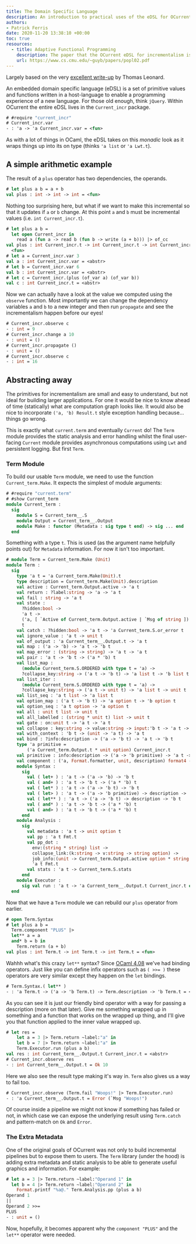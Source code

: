 ```yaml
---
title: The Domain Specific Language
description: An introduction to practical uses of the eDSL for OCurrent
authors:
- Patrick Ferris
date: 2020-11-20 13:38:10 +00:00
toc: true
resources: 
  - title: Adaptive Functional Programming
    description: The paper that the OCurrent eDSL for incrementalism is based on 
    url: https://www.cs.cmu.edu/~guyb/papers/popl02.pdf
---
```


Largely based on the very [excellent write-up](https://github.com/ocurrent/ocurrent/wiki/Internals) by Thomas Leonard.

An embedded domain specific language (eDSL) is a set of primitive values and functions written in a host-language to enable a programming experience of a new language. For those old enough, think `jQuery`. Within OCurrent the entire eDSL lives in the `Current_incr` package.

```ocaml env=ocurrent
# #require "current_incr"
# Current_incr.var
- : 'a -> 'a Current_incr.var = <fun>
```

As with a lot of things in OCaml, the eDSL takes on this *monadic* look as it wraps things up into its on type (thinks `'a list` or `'a Lwt.t`). 

## A simple arithmetic example 

The result of a `plus` operator has two dependencies, the operands. 

```ocaml env=ocurrent
# let plus a b = a + b 
val plus : int -> int -> int = <fun>
```

Nothing too surprising here, but what if we want to make this incremental so that it updates if `a` or `b` change. At this point `a` and `b` must be incremental values (i.e. `int Current_incr.t`).

```ocaml env=ocurrent
# let plus a b = 
  let open Current_incr in 
    read a (fun a -> read b (fun b -> write (a + b))) |> of_cc 
val plus : int Current_incr.t -> int Current_incr.t -> int Current_incr.t =
  <fun>
# let a = Current_incr.var 3
val a : int Current_incr.var = <abstr>
# let b = Current_incr.var 6
val b : int Current_incr.var = <abstr>
# let c = Current_incr.(plus (of_var a) (of_var b)) 
val c : int Current_incr.t = <abstr>
```

Now we can actually have a look at the value we computed using the `observe` function. Most importantly we can change the dependency variables `a` and `b` to a new integer and then run `propagate` and see the incrementalism happen before our eyes! 

```ocaml env=ocurrent
# Current_incr.observe c 
- : int = 9
# Current_incr.change a 10 
- : unit = ()
# Current_incr.propagate ()
- : unit = ()
# Current_incr.observe c 
- : int = 16
```

## Abstracting away 

The primitives for incrementalism are small and easy to understand, but not ideal for building larger applications. For one it would be nice to know ahead of time (statically) what are computation graph looks like. It would also be nice to incorporate `('a, 'b) Result.t` style exception handling because... things go wrong. 

This is exactly what `current.term` and eventually `Current` do! The `Term` module provides the static analysis and error handling whilst the final user-facing `Current` module provides asynchronous computations using `Lwt` and persistent logging. But first `Term`.

### Term Module

To build our usable `Term` module, we need to use the function `Current_term.Make`. It expects the simplest of module arguments: 

```ocaml env=term
# #require "current.term"
# #show Current_term
module Current_term :
  sig
    module S = Current_term__.S
    module Output = Current_term__.Output
    module Make : functor (Metadata : sig type t end) -> sig ... end
  end
```

Something with a type `t`. This is used (as the argument name helpfully points out) for `Metadata` information. For now it isn't too important. 

```ocaml env=term
# module Term = Current_term.Make (Unit)
module Term :
  sig
    type 'a t = 'a Current_term.Make(Unit).t
    type description = Current_term.Make(Unit).description
    val active : Current_term.Output.active -> 'a t
    val return : ?label:string -> 'a -> 'a t
    val fail : string -> 'a t
    val state :
      ?hidden:bool ->
      'a t ->
      ('a, [ `Active of Current_term.Output.active | `Msg of string ]) result
      t
    val catch : ?hidden:bool -> 'a t -> 'a Current_term.S.or_error t
    val ignore_value : 'a t -> unit t
    val of_output : 'a Current_term__.Output.t -> 'a t
    val map : ('a -> 'b) -> 'a t -> 'b t
    val map_error : (string -> string) -> 'a t -> 'a t
    val pair : 'a t -> 'b t -> ('a * 'b) t
    val list_map :
      (module Current_term.S.ORDERED with type t = 'a) ->
      ?collapse_key:string -> ('a t -> 'b t) -> 'a list t -> 'b list t
    val list_iter :
      (module Current_term.S.ORDERED with type t = 'a) ->
      ?collapse_key:string -> ('a t -> unit t) -> 'a list t -> unit t
    val list_seq : 'a t list -> 'a list t
    val option_map : ('a t -> 'b t) -> 'a option t -> 'b option t
    val option_seq : 'a t option -> 'a option t
    val all : unit t list -> unit t
    val all_labelled : (string * unit t) list -> unit t
    val gate : on:unit t -> 'a t -> 'a t
    val collapse : key:string -> value:string -> input:'b t -> 'a t -> 'a t
    val with_context : 'b t -> (unit -> 'a t) -> 'a t
    val bind : ?info:description -> ('a -> 'b t) -> 'a t -> 'b t
    type 'a primitive =
        ('a Current_term.Output.t * unit option) Current_incr.t
    val primitive : info:description -> ('a -> 'b primitive) -> 'a t -> 'b t
    val component : ('a, Format.formatter, unit, description) format4 -> 'a
    module Syntax :
      sig
        val ( let+ ) : 'a t -> ('a -> 'b) -> 'b t
        val ( and+ ) : 'a t -> 'b t -> ('a * 'b) t
        val ( let* ) : 'a t -> ('a -> 'b t) -> 'b t
        val ( let> ) : 'a t -> ('a -> 'b primitive) -> description -> 'b t
        val ( let** ) : 'a t -> ('a -> 'b t) -> description -> 'b t
        val ( and* ) : 'a t -> 'b t -> ('a * 'b) t
        val ( and> ) : 'a t -> 'b t -> ('a * 'b) t
      end
    module Analysis :
      sig
        val metadata : 'a t -> unit option t
        val pp : 'a t Fmt.t
        val pp_dot :
          env:(string * string) list ->
          collapse_link:(k:string -> v:string -> string option) ->
          job_info:(unit -> Current_term.Output.active option * string option) ->
          'a t Fmt.t
        val stats : 'a t -> Current_term.S.stats
      end
    module Executor :
      sig val run : 'a t -> 'a Current_term__.Output.t Current_incr.t end
  end
```

Now that we have a `Term` module we can rebuild our `plus` operator from earlier. 

```ocaml env=term
# open Term.Syntax
# let plus a b = 
  Term.component "PLUS" |> 
  let** a = a 
  and* b = b in 
    Term.return (a + b)
val plus : int Term.t -> int Term.t -> int Term.t = <fun>
```

Wahhh what's this crazy `let**` syntax? Since [OCaml 4.08](https://caml.inria.fr/pub/docs/manual-ocaml/bindingops.html) we've had binding operators. Just like you can define infix operators such as `( >>= )` these operators are very similar except they happen on the `let` bindings. 

```ocaml env=term
# Term.Syntax.( let** )
- : 'a Term.t -> ('a -> 'b Term.t) -> Term.description -> 'b Term.t = <fun>
```

As you can see it is just our friendly bind operator with a way for passing a description (more on that later). Give me something wrapped up in something and a function that works on the wrapped up thing, and I'll give you that function applied to the inner value wrapped up. 

```ocaml env=term
# let res = 
    let a = 3 |> Term.return ~label:"a" in 
    let b = 7 |> Term.return ~label:"a" in 
    Term.Executor.run (plus a b)
val res : int Current_term__.Output.t Current_incr.t = <abstr>
# Current_incr.observe res 
- : int Current_term__.Output.t = Ok 10
```

Here we also see the result type making it's way in. `Term` also gives us a way to fail too. 

```ocaml env=term
# Current_incr.observe (Term.fail "Woops!" |> Term.Executor.run)
- : 'a Current_term__.Output.t = Error (`Msg "Woops!")
```

Of course inside a pipeline we might not know if something has failed or not, in which case we can expose the underlying result using `Term.catch` and pattern-match on `Ok` and `Error`. 

### The Extra Metadata

One of the original goals of OCurrent was not only to build incremental pipelines but to expose them to users. The `Term` library (under the hood) is adding extra metadata and static analysis to be able to generate useful graphics and information. For example: 

```ocaml env=term
# let a = 3 |> Term.return ~label:"Operand 1" in 
  let b = 4 |> Term.return ~label:"Operand 2" in 
    Format.printf "%a@." Term.Analysis.pp (plus a b)
Operand 1
||
Operand 2 >>=
PLUS
- : unit = ()
```

Now, hopefully, it becomes apparent why the `component "PLUS"` and the `let**` operator were needed.

